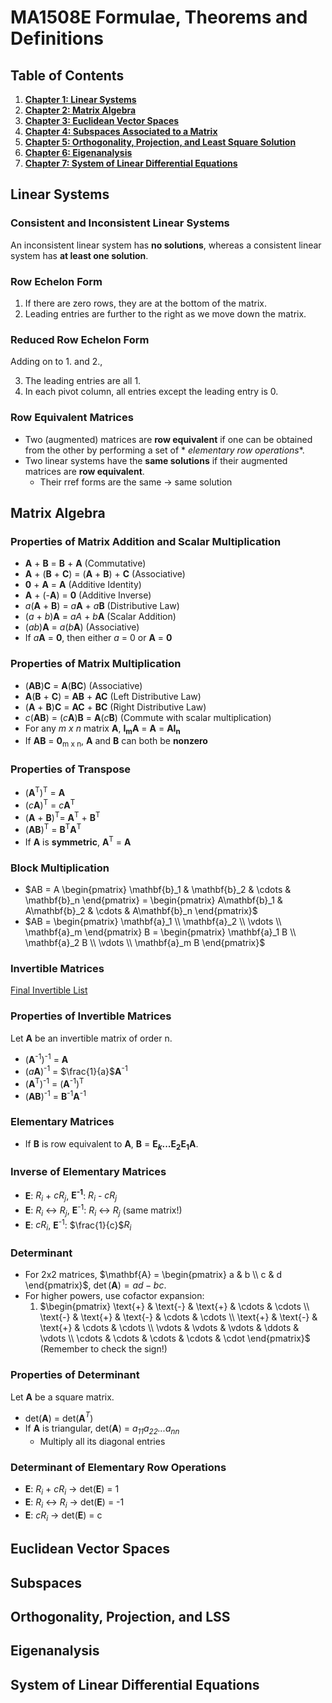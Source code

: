 # MA1508E Formulae, Theorems and Definitions

## Table of Contents

1. **[Chapter 1: Linear Systems](#linear-systems)**
2. **[Chapter 2: Matrix Algebra](#matrix-algebra)**
3. **[Chapter 3: Euclidean Vector Spaces](#euclidean-vector-spaces)**
4. **[Chapter 4: Subspaces Associated to a Matrix](#subspaces)**
5. **[Chapter 5: Orthogonality, Projection, and Least Square Solution](#orthogonality-projection-and-lss)**
6. **[Chapter 6: Eigenanalysis](#eigenanalysis)**
7. **[Chapter 7: System of Linear Differential Equations](#system-of-linear-differential-equations)**

## Linear Systems

### Consistent and Inconsistent Linear Systems

An inconsistent linear system has **no solutions**, whereas a consistent linear system has **at least one solution**.

### Row Echelon Form

1. If there are zero rows, they are at the bottom of the matrix.
2. Leading entries are further to the right as we move down the matrix.

### Reduced Row Echelon Form

Adding on to 1. and 2.,

3. The leading entries are all 1.
4. In each pivot column, all entries except the leading entry is 0.

### Row Equivalent Matrices

* Two (augmented) matrices are **row equivalent** if one can be obtained from the other by performing a set of *
  *elementary row operations**.
* Two linear systems have the **same solutions** if their augmented matrices are **row equivalent**.
    * Their rref forms are the same &#8594; same solution

## Matrix Algebra

### Properties of Matrix Addition and Scalar Multiplication

* **A** + **B** = **B** + **A** (Commutative)
* **A** + (**B** + **C**) = (**A** + **B**) + **C** (Associative)
* **0** + **A** = **A** (Additive Identity)
* **A** + (-**A**) = **0** (Additive Inverse)
* _a_(**A** + **B**) = _a_**A** + _a_**B** (Distributive Law)
* (_a_ + _b_)**A** = _a_*A* + _b_**A** (Scalar Addition)
* (_ab_)**A** = _a_(_b_**A**) (Associative)
* If _a_**A** = **0**, then either _a_ = 0 or **A** = **0**

### Properties of Matrix Multiplication

* (**AB**)**C** = **A**(**BC**) (Associative)
* **A**(**B** + **C**) = **AB** + **AC** (Left Distributive Law)
* (**A** + **B**)**C** = **AC** + **BC** (Right Distributive Law)
* _c_(**AB**) = (_c_**A**)**B** = **A**(_c_**B**) (Commute with scalar multiplication)
* For any _m x n_ matrix **A**, **I<sub>m</sub>A** = **A** = **AI<sub>n</sub>**
* If **AB** = **0**<sub>m x n</sub>, **A** and **B** can both be **nonzero**

### Properties of Transpose

* (**A**<suP>T</sup>)<sup>T</sup> = **A**
* (_c_**A**)<sup>T</sup> = _c_**A**<sup>T</sup>
* (**A** + **B**)<sup>T</sup>= **A**<sup>T</sup> + **B**<sup>T</sup>
* (**AB**)<sup>T</sup> = **B**<sup>T</sup>**A**<sup>T</sup>
* If **A** is **symmetric**, **A**<sup>T</sup> = **A**

### Block Multiplication

* $AB = A \begin{pmatrix} \mathbf{b}_1 & \mathbf{b}_2 & \cdots & \mathbf{b}_n \end{pmatrix} = \begin{pmatrix} A\mathbf{b}_1 & A\mathbf{b}_2 & \cdots & A\mathbf{b}_n \end{pmatrix}$
* $AB = \begin{pmatrix}
  \mathbf{a}_1 \\
  \mathbf{a}_2 \\
  \vdots \\
  \mathbf{a}_m
  \end{pmatrix}
  B =
  \begin{pmatrix}
  \mathbf{a}_1 B \\
  \mathbf{a}_2 B \\
  \vdots \\
  \mathbf{a}_m B
  \end{pmatrix}$

### Invertible Matrices

[Final Invertible List](...)

### Properties of Invertible Matrices

Let **A** be an invertible matrix of order n.

* (**A**<sup>-1</sup>)<sup>-1</sup> = **A**
* (*a***A**)<sup>-1</sup> = $\frac{1}{a}$**A**<sup>-1</sup>
* (**A**<sup>T</sup>)<sup>-1</sup> = (**A**<sup>-1</sup>)<sup>T</sup>
* (**AB**)<sup>-1</sup> = **B**<sup>-1</sup>**A**<sup>-1</sup>

### Elementary Matrices

* If **B** is row equivalent to **A**, **B** = **E$_{k}$...E$_{2}$E$_{1}$A**.

### Inverse of Elementary Matrices

* **E**: *R<sub>i</sub>* + *cR<sub>j</sub>*, **E<sup>-1</sup>**: *R<sub>i</sub>* - *cR<sub>j</sub>*
* **E**: *R<sub>i</sub>* ↔ *R<sub>j</sub>*, **E**<sup>-1</sup>: *R<sub>i</sub>* ↔ *R<sub>j</sub>* (same matrix!)
* **E**: *cR<sub>i</sub>*, **E**<sup>-1</sup>: $\frac{1}{c}$*R<sub>i</sub>*

### Determinant

* For 2x2 matrices, $\mathbf{A} = \begin{pmatrix} a & b \\ c & d \end{pmatrix}$, $\det(\mathbf{A}) = ad - bc$.
* For higher powers, use cofactor expansion:
    1. $\begin{pmatrix}
       \text{+} & \text{-} & \text{+} & \cdots & \cdots \\
       \text{-} & \text{+} & \text{-} & \cdots & \cdots \\
       \text{+} & \text{-} & \text{+} & \cdots & \cdots \\
       \vdots & \vdots & \vdots & \ddots & \vdots \\
       \cdots & \cdots & \cdots & \cdots & \cdot
       \end{pmatrix}$ (Remember to check the sign!)

### Properties of Determinant

Let **A** be a square matrix.

* det(**A**) = det(**A**$^{T}$)
* If **A** is triangular, det(**A**) = *a<sub>11</sub>a<sub>22</sub>...a<sub>nn</sub>*
    * Multiply all its diagonal entries

### Determinant of Elementary Row Operations

* **E**: *R<sub>i</sub>* + *cR<sub>i</sub>* → det(**E**) = 1
* **E**: *R<sub>i</sub>* ↔ *R<sub>i</sub>* → det(**E**) = -1
* **E**: *cR<sub>i</sub>* → det(**E**) = c

## Euclidean Vector Spaces

## Subspaces

## Orthogonality, Projection, and LSS

## Eigenanalysis

## System of Linear Differential Equations